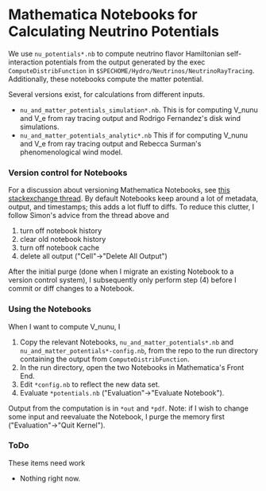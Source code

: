 # Mathematica Notebooks for Calculating Neutrino Potentials

We use `nu_potentials*.nb`  to compute neutrino flavor Hamiltonian
self-interaction potentials from the output generated by the exec
`ComputeDistribFunction` in `$SPECHOME/Hydro/Neutrinos/NeutrinoRayTracing`.
Additionally, these notebooks compute the matter potential.

Several versions exist, for calculations from different inputs.

* `nu_and_matter_potentials_simulation*.nb`.
  This is for computing V_nunu and V_e from ray tracing output and
  Rodrigo Fernandez's disk wind simulations.
* `nu_and_matter_potentials_analytic*.nb`
  This if for computing V_nunu and V_e from ray tracing output and
  Rebecca Surman's phenomenological wind model.

### Version control for Notebooks

For a discussion about versioning Mathematica Notebooks, see
[this stackexchange thread](http://mathematica.stackexchange.com/questions/11258/are-there-suitable-versioning-systems-for-mathematica-notebooks).
By default Notebooks keep around a lot of metadata, output, and timestamps; this
adds a lot fluff to diffs. To reduce this clutter, I follow Simon's advice from
the thread above and

1. turn off notebook history
2. clear old notebook history
3. turn off notebook cache
4. delete all output ("Cell"->"Delete All Output")

After the initial purge (done when I migrate an existing Notebook to a version
control system), I subsequently only perform step (4) before I commit or diff
changes to a Notebook.

### Using the Notebooks
When I want to compute V_nunu, I

1. Copy the relevant Notebooks, `nu_and_matter_potentials*.nb` and
  `nu_and_matter_potentials*-config.nb`, from the repo to the run directory
  containing the output from `ComputeDistribFunction`.
2. In the run directory, open the two Notebooks in Mathematica's Front End.
3. Edit `*config.nb` to reflect the new data set.
4. Evaluate `*potentials.nb` ("Evaluation"->"Evaluate Notebook").

Output from the computation is in `*out` and `*pdf`.
Note: if I wish to change some input and reevaluate the Notebook, I purge the
memory first ("Evaluation"->"Quit Kernel").

### ToDo
These items need work

* Nothing right now.
